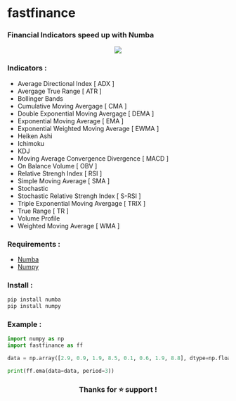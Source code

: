 # fastfinance

### **Financial Indicators speed up with Numba**

<p align="center">
  <img src="https://imagizer.imageshack.com/img923/9808/uBE2M9.jpg" />
</p>
 
### **Indicators :**
- Average Directional Index [ ADX ]
- Avergage True Range [ ATR ]
- Bollinger Bands
- Cumulative Moving Avergage [ CMA ]
- Double Exponential Moving Avergage [ DEMA ]
- Exponential Moving Average [ EMA ]
- Exponential Weighted Moving Average [ EWMA ]
- Heiken Ashi
- Ichimoku
- KDJ
- Moving Average Convergence Divergence [ MACD ]
- On Balance Volume [ OBV ]
- Relative Strengh Index [ RSI ]
- Simple Moving Average [ SMA ]
- Stochastic
- Stochastic Relative Strengh Index [ S-RSI ]
- Triple Exponential Moving Avergage [ TRIX ]
- True Range [ TR ]
- Volume Profile
- Weighted Moving Average [ WMA ]

### **Requirements :**
- [Numba](https://github.com/numba/numba)
- [Numpy](https://github.com/numpy/numpy)

### **Install :**
```python
pip install numba
pip install numpy
```

### **Example :**
```python
import numpy as np
import fastfinance as ff

data = np.array([2.9, 0.9, 1.9, 8.5, 0.1, 0.6, 1.9, 8.8], dtype=np.float64)

print(ff.ema(data=data, period=3))
```

<h3 align="center">Thanks for ⭐ support !</h3>
